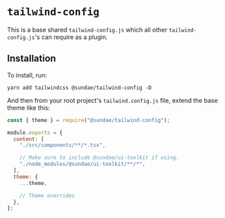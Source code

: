 # `tailwind-config`

This is a base shared `tailwind-config.js` which all other `tailwind-config.js`'s can require as a plugin.

## Installation
To install, run:

```
yarn add tailwindcss @sundae/tailwind-config -D
```

And then from your root project's `tailwind.config.js` file, extend the base theme like this:

```js
const { theme } = require("@sundae/tailwind-config");

module.exports = {
  content: [
    "./src/components/**/*.tsx",

    // Make sure to include @sundae/ui-toolkit if using.
    "./node_modules/@sundae/ui-toolkit/**/*",
  ],
  theme: {
    ...theme,

    // Theme overrides
  },
};

```
